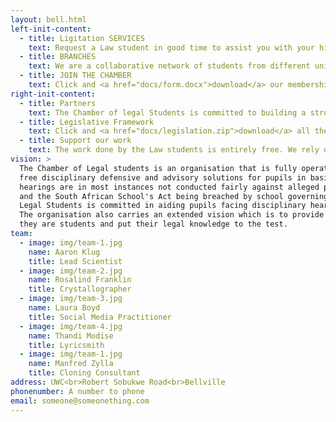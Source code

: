 ```yaml
---
layout: bell.html
left-init-content:
  - title: Ligitation SERVICES
    text: Request a Law student in good time to assist you with your high school disciplinary hearing.
  - title: BRANCHES
    text: We are a collaborative network of students from different universities that are committed to providing you with the free representation you need.
  - title: JOIN THE CHAMBER
    text: Click and <a href="docs/form.docx">download</a> our membership form along with all our informational brochures.
right-init-content:
  - title: Partners
    text: The Chamber of legal Students is committed to building a strong network of partners that have mutual interest.
  - title: Legislative Framework
    text: Click and <a href="docs/legislation.zip">download</a> all the relevant legislative documents in which we operate with.
  - title: Support our work
    text: The work done by the Law students is entirely free. We rely on donations to keep the operations active.
vision: >
  The Chamber of Legal students is an organisation that is fully operated and established by students for the purpose of providing
  free disciplinary defensive and advisory solutions for pupils in basic education. The organisation is of the view that disciplinary
  hearings are in most instances not conducted fairly against alleged perpetrators, particularly with the due process not taking place
  and the South African School's Act being breached by school governing bodies as a result. In light of this realisation, The Chamber of
  Legal Students is committed in aiding pupils facing disciplinary hearings with the best possible defensive solutions provided by Law Students.
  The organisation also carries an extended vision which is to provide students with a place where they can practise Law whilst
  they are students and put their legal knowledge to the test.
team:
  - image: img/team-1.jpg
    name: Aaron Klug
    title: Lead Scientist
  - image: img/team-2.jpg
    name: Rosalind Franklin
    title: Crystallographer
  - image: img/team-3.jpg
    name: Laura Boyd
    title: Social Media Practitioner
  - image: img/team-4.jpg
    name: Thandi Modise
    title: Lyricsmith
  - image: img/team-1.jpg
    name: Manfred Zylla
    title: Cloning Consultant
address: UWC<br>Robert Sobukwe Road<br>Bellville
phonenumber: A number to phone
email: someone@someonething.com
---
```

